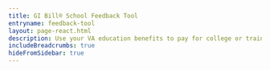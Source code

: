 ```yaml
---
title: GI Bill® School Feedback Tool
entryname: feedback-tool
layout: page-react.html
description: Use your VA education benefits to pay for college or training programs. Find out which documents you’ll need to apply for benefits, and start your online application today.
includeBreadcrumbs: true
hideFromSidebar: true
---
```

